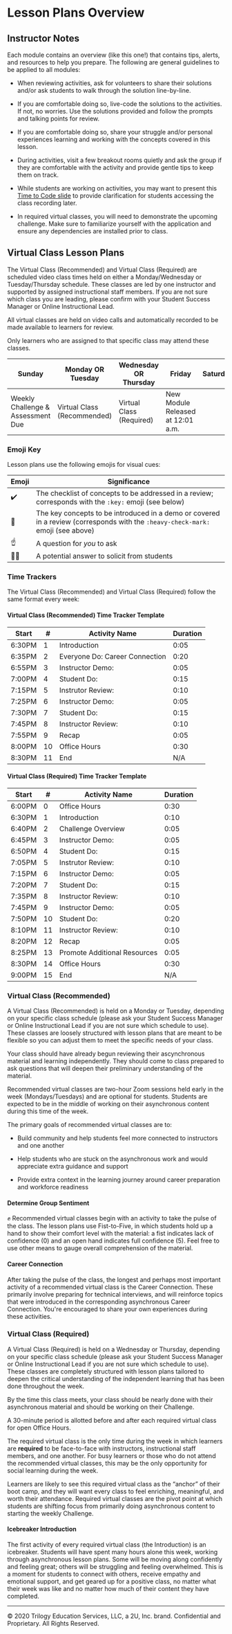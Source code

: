 # Lesson Plans Overview

## Instructor Notes

Each module contains an overview (like this one!) that contains tips, alerts, and resources to help you prepare. The following are general guidelines to be applied to all modules:

- When reviewing activities, ask for volunteers to share their solutions and/or ask students to walk through the solution line-by-line.

- If you are comfortable doing so, live-code the solutions to the activities. If not, no worries. Use the solutions provided and follow the prompts and talking points for review.

- If you are comfortable doing so, share your struggle and/or personal experiences learning and working with the concepts covered in this lesson.

- During activities, visit a few breakout rooms quietly and ask the group if they are comfortable with the activity and provide gentle tips to keep them on track.

- While students are working on activities, you may want to present this [Time to Code slide](https://docs.google.com/presentation/d/1fUrXBMNng_r8NFkm2aGeO5yy4Eo_OQe0RpNjb2Iqqd4/edit?usp=sharing) to provide clarification for students accessing the class recording later.

- In required virtual classes, you will need to demonstrate the upcoming challenge. Make sure to familiarize yourself with the application and ensure any dependencies are installed prior to class.

## Virtual Class Lesson Plans

The Virtual Class (Recommended) and Virtual Class (Required) are scheduled video class times held on either a Monday/Wednesday or Tuesday/Thursday schedule. These classes are led by one instructor and supported by assigned instructional staff members. If you are not sure which class you are leading, please confirm with your Student Success Manager or Online Instructional Lead.

All virtual classes are held on video calls and automatically recorded to be made available to learners for review.

Only learners who are assigned to that specific class may attend these classes.

| Sunday        | Monday OR Tuesday             | Wednesday OR Thursday    | Friday                         |  Saturday|
|---            |---                            |---                       |---                             |---       |
| Weekly Challenge & Assessment Due | Virtual Class (Recommended)   | Virtual Class (Required) | New Module Released at 12:01 a.m. |          |

### Emoji Key

Lesson plans use the following emojis for visual cues: 

| Emoji     | Significance          |
| ---       | ---                   |
| ✔️         | The checklist of concepts to be addressed in a review; corresponds with the `:key:` emoji (see below) |
| 🔑         | The key concepts to be introduced in a demo or covered in a review (corresponds with the `:heavy-check-mark:` emoji (see above)|
| ☝️         | A question for _you_ to ask             |
| 🙋‍♀️        | A potential answer to solicit from students |


### Time Trackers

The Virtual Class (Recommended) and Virtual Class (Required) follow the same format every week:

#### Virtual Class (Recommended) Time Tracker Template

| Start  | #   | Activity Name                  | Duration |
| ------ | --- | ------------------------------ | -------- |
| 6:30PM | 1   | Introduction                   | 0:05     |
| 6:35PM | 2   | Everyone Do: Career Connection | 0:20     |
| 6:55PM | 3   | Instructor Demo:               | 0:05     |
| 7:00PM | 4   | Student Do:                    | 0:15     |
| 7:15PM | 5   | Instrutor Review:              | 0:10     |
| 7:25PM | 6   | Instructor Demo:               | 0:05     |
| 7:30PM | 7   | Student Do:                    | 0:15     |
| 7:45PM | 8   | Instructor Review:             | 0:10     |
| 7:55PM | 9   | Recap                          | 0:05     |
| 8:00PM | 10  | Office Hours                   | 0:30     |
| 8:30PM | 11  | End                            | N/A      |

#### Virtual Class (Required) Time Tracker Template

| Start  | #   | Activity Name                | Duration |
| ------ | --- | ---------------------------- | -------- |
| 6:00PM | 0   | Office Hours                 | 0:30     |
| 6:30PM | 1   | Introduction                 | 0:10     |
| 6:40PM | 2   | Challenge Overview           | 0:05     |
| 6:45PM | 3   | Instructor Demo:             | 0:05     |
| 6:50PM | 4   | Student Do:                  | 0:15     |
| 7:05PM | 5   | Instrutor Review:            | 0:10     |
| 7:15PM | 6   | Instructor Demo:             | 0:05     |
| 7:20PM | 7   | Student Do:                  | 0:15     |
| 7:35PM | 8   | Instructor Review:           | 0:10     |
| 7:45PM | 9   | Instructor Demo:             | 0:05     |
| 7:50PM | 10  | Student Do:                  | 0:20     |
| 8:10PM | 11  | Instructor Review:           | 0:10     |
| 8:20PM | 12  | Recap                        | 0:05     |
| 8:25PM | 13  | Promote Additional Resources | 0:05     |
| 8:30PM | 14  | Office Hours                 | 0:30     |
| 9:00PM | 15  | End                          | N/A      |


### Virtual Class (Recommended)

A Virtual Class (Recommended) is held on a Monday or Tuesday, depending on your specific class schedule (please ask your Student Success Manager or Online Instructional Lead if you are not sure which schedule to use). These classes are loosely structured with lesson plans that are meant to be flexible so you can adjust them to meet the specific needs of your class.

Your class should have already begun reviewing their ascynchronous material and learning independently. They should come to class prepared to ask questions that will deepen their preliminary understanding of the material.

Recommended virtual classes are two-hour Zoom sessions held early in the week (Mondays/Tuesdays) and are optional for students. Students are expected to be in the middle of working on their asynchronous content during this time of the week.

The primary goals of recommended virtual classes are to:

- Build community and help students feel more connected to instructors and one another

- Help students who are stuck on the asynchronous work and would appreciate extra guidance and support

- Provide extra context in the learning journey around career preparation and workforce readiness

#### Determine Group Sentiment

✊ Recommended virtual classes begin with an activity to take the pulse of the class. The lesson plans use Fist-to-Five, in which students hold up a hand to show their comfort level with the material: a fist indicates lack of confidence (0) and an open hand indicates full confidence (5). Feel free to use other means to gauge overall comprehension of the material.

#### Career Connection

After taking the pulse of the class, the longest and perhaps most important activity of a recommended virtual class is the Career Connection. These primarily involve preparing for technical interviews, and will reinforce topics that were introduced in the corresponding asynchronous Career Connection. You're encouraged to share your own experiences during these activities.

### Virtual Class (Required)

A Virtual Class (Required) is held on a Wednesday or Thursday, depending on your specific class schedule (please ask your Student Success Manager or Online Instructional Lead if you are not sure which schedule to use). These classes are completely structured with lesson plans tailored to deepen the critical understanding of the independent learning that has been done throughout the week.

By the time this class meets, your class should be nearly done with their asynchronous material and should be working on their Challenge.

A 30-minute period is allotted before and after each required virtual class for open Office Hours.

The required virtual class is the only time during the week in which learners are **required** to be face-to-face with instructors, instructional staff members, and one another. For busy learners or those who do not attend the recommended virtual classes, this may be the only opportunity for social learning during the week. 

Learners are likely to see this required virtual class as the “anchor” of their boot camp, and they will want every class to feel enriching, meaningful, and worth their attendance. Required virtual classes are the pivot point at which students are shifting focus from primarily doing asynchronous content to starting the weekly Challenge. 

#### Icebreaker Introduction

The first activity of every required virtual class (the Introduction) is an icebreaker. Students will have spent many hours alone this week, working through asynchronous lesson plans. Some will be moving along confidently and feeling great; others will be struggling and feeling overwhelmed. This is a moment for students to connect with others, receive empathy and emotional support, and get geared up for a positive class, no matter what their week was like and no matter how much of their content they have completed.

---
© 2020 Trilogy Education Services, LLC, a 2U, Inc. brand. Confidential and Proprietary. All Rights Reserved.
